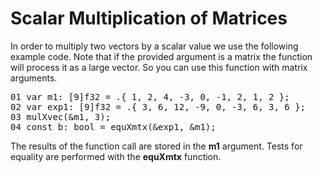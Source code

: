 # Scalar Multiplication of Matrices

In order to multiply two vectors by a scalar value we use the following 
example code. Note that if the provided argument is a matrix the function will process it as a large vector. So you can use this function with matrix arguments.

<!-- //"XMTX: ELA - Larson, Edwards: 2.1 Example 3 test" -->
<pre>
01 var m1: [9]f32 = .{ 1, 2, 4, -3, 0, -1, 2, 1, 2 };
02 var exp1: [9]f32 = .{ 3, 6, 12, -9, 0, -3, 6, 3, 6 };
03 mulXvec(&m1, 3);
04 const b: bool = equXmtx(&exp1, &m1);
</pre>

The results of the function call are stored in the <b>m1</b> argument. Tests for equality are performed with the <b>equXmtx</b> function.